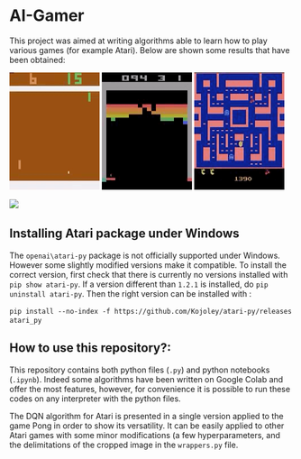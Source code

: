 # AI-Gamer

This project was aimed at writing algorithms able to learn how to play various games (for example Atari). Below are shown some results that have been obtained:

![](pong.gif)
![](breakout.gif)
![](pacman.gif)

[![](https://imgur.com/biAiR9L.png)](https://www.youtube.com/watch?v=eeM2Rdbufco)
## Installing Atari package under Windows
The ```openai\atari-py``` package is not officially supported under Windows. However some slightly modified versions make it compatible. To install the correct version, first check that there is currently no versions installed with ```pip show atari-py```. If a version different than ```1.2.1``` is installed, do ```pip uninstall atari-py```. Then the right version can be installed with : 
```
pip install --no-index -f https://github.com/Kojoley/atari-py/releases atari_py
```

## How to use this repository?:
This repository contains both python files (```.py```) and python notebooks (```.ipynb```). Indeed some algorithms have been written on Google Colab and offer the most features, however, for convenience it is possible to run these codes on any interpreter with the python files.

The DQN algorithm for Atari is presented in a single version applied to the game Pong in order to show its versatility. It can be easily applied to other Atari games with some minor modifications (a few hyperparameters, and the delimitations of the cropped image in the ```wrappers.py``` file.
